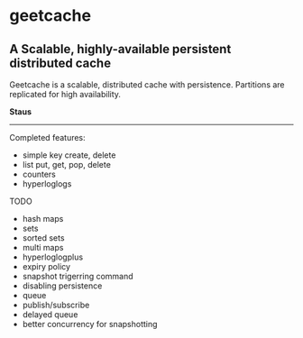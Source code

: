 geetcache
=========
A Scalable, highly-available persistent distributed cache
---------------------------------------------------------

Geetcache is a scalable, distributed cache with persistence. Partitions are replicated for high
availability.

**Staus**

---

Completed features:

* simple key create, delete
* list put, get, pop, delete
* counters
* hyperloglogs

TODO

* hash maps
* sets
* sorted sets
* multi maps
* hyperloglogplus
* expiry policy
* snapshot trigerring command
* disabling persistence
* queue
* publish/subscribe
* delayed queue
* better concurrency for snapshotting

